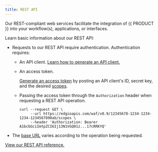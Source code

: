 ```yaml
---
title: REST API
---
```


Our REST-compliant web services facilitate the integration of {{ PRODUCT }} into your workflow(s), applications, or interfaces.

Learn basic information about our REST API:

-   Requests to our REST API require authentication. Authentication requires:

    -   An API client. [Learn how to generate an API client.](/guides/develop/rest_api/authentication#administering-api-clients)
    -   An access token. 
    
        [Generate an access token](https://basic-security-ecdocs-production.edgio.link/preview/rest_api.html#section/Access-Tokens) by posting an API client's ID, secret key, and the desired [scopes](https://basic-security-ecdocs-production.edgio.link/preview/rest_api.html#section/Scopes).

    -   Passing the access token through the `Authorization` header when requesting a REST API operation. 

        ```
        curl --request GET \
             --url https://edgioapis.com/waf/v0.9/12345678-1234-1234-1234-1234567890ab/scopes \
             --header 'Authorization: Bearer  A1bcbGciImtpZCI6Ij13N1VGQ01z...17cRRKYQ'
        ```
-   The [base URL](https://basic-security-ecdocs-production.edgio.link/preview/rest_api.html#section/Request-URL) varies according to the operation being requested.

[View our REST API reference.](https://basic-security-ecdocs-production.edgio.link/preview/rest_api.html)
